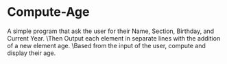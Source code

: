 # Compute-Age
A simple program that ask the user for their Name, Section, Birthday, and Current Year. \Then Output each element in separate lines with the addition of a new element age. \Based from the input of the user, compute and display their age.

